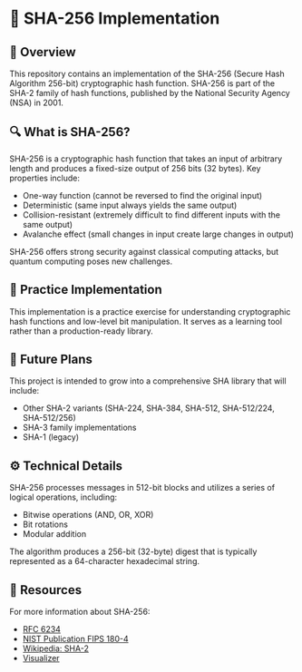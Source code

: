 # 🔐 SHA-256 Implementation

## 📝 Overview

This repository contains an implementation of the SHA-256 (Secure Hash Algorithm 256-bit) 
cryptographic hash function. SHA-256 is part of the SHA-2 family of hash functions, published 
by the National Security Agency (NSA) in 2001.

## 🔍 What is SHA-256?

SHA-256 is a cryptographic hash function that takes an input of arbitrary length and produces a 
fixed-size output of 256 bits (32 bytes). Key properties include:

- One-way function (cannot be reversed to find the original input)
- Deterministic (same input always yields the same output)
- Collision-resistant (extremely difficult to find different inputs with the same output)
- Avalanche effect (small changes in input create large changes in output)

SHA-256 offers strong security against classical computing attacks, but quantum computing 
poses new challenges.

## 🧪 Practice Implementation

This implementation is a practice exercise for understanding cryptographic hash functions 
and low-level bit manipulation. It serves as a learning tool rather than a production-ready 
library.

## 🚀 Future Plans

This project is intended to grow into a comprehensive SHA library that will include:

- Other SHA-2 variants (SHA-224, SHA-384, SHA-512, SHA-512/224, SHA-512/256)
- SHA-3 family implementations
- SHA-1 (legacy)

## ⚙️ Technical Details

SHA-256 processes messages in 512-bit blocks and utilizes a series of logical operations, including:

- Bitwise operations (AND, OR, XOR)
- Bit rotations
- Modular addition

The algorithm produces a 256-bit (32-byte) digest that is typically represented as a 64-character 
hexadecimal string.

## 🔗 Resources

For more information about SHA-256:
- [RFC 6234](https://datatracker.ietf.org/doc/html/rfc6234)
- [NIST Publication FIPS 180-4](https://nvlpubs.nist.gov/nistpubs/FIPS/NIST.FIPS.180-4.pdf)
- [Wikipedia: SHA-2](https://en.wikipedia.org/wiki/SHA-2)
- [Visualizer](https://sha256algorithm.com/)